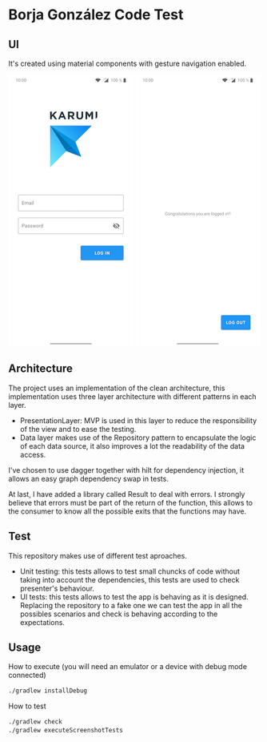 # Borja González Code Test

## UI

It's created using material components with gesture navigation enabled.

 ![Login Screen](./art/login_screen.png) 
 ![Login Screen](./art/main_screen.png) 

## Architecture

The project uses an implementation of the clean architecture, this implementation uses three layer architecture with different patterns in each layer.
 
 -  PresentationLayer: MVP is used in this layer to reduce the responsibility of the view and to ease the testing.
 -  Data layer makes use of the Repository pattern to encapsulate the logic of each data source, it also improves a lot the readability of the data access.
    
I've chosen to use dagger together with hilt for dependency injection, it allows an easy graph dependency swap in tests.

At last, I have added a library called Result to deal with errors. I strongly believe that errors must be part of the return of the function, this allows to the consumer to know all the possible exits that the functions may have.  


## Test

This repository makes use of different test aproaches.

  - Unit testing: this tests allows to test small chuncks of code without taking into account the dependencies, this tests are used to check presenter's behaviour.
  - UI tests: this tests allows to test the app is behaving as it is designed.  Replacing the repository to a fake one we can test the app in all the possibles scenarios and check is behaving according to the expectations.

## Usage 

How to execute (you will need an emulator or a device with debug mode connected)
````bash
./gradlew installDebug
````

How to test
````bash
./gradlew check
./gradlew executeScreenshotTests
````